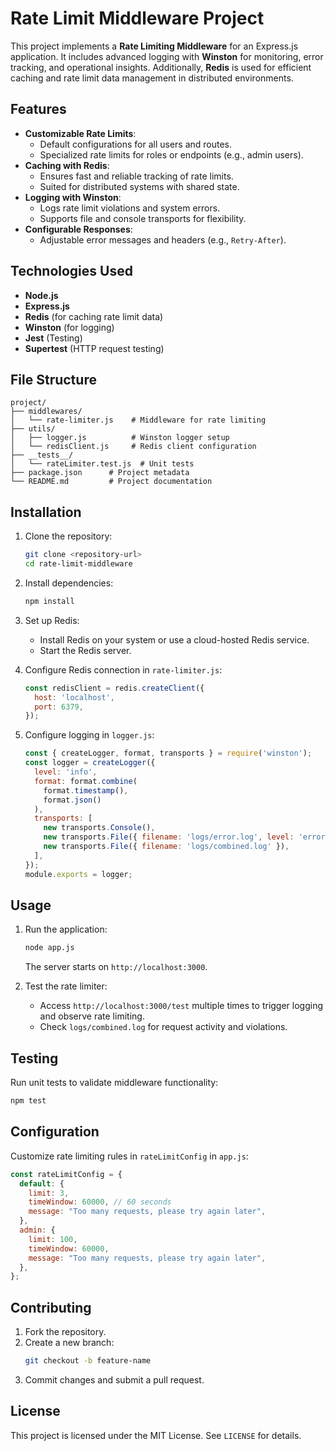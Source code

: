 # Rate Limit Middleware Project

This project implements a **Rate Limiting Middleware** for an Express.js application. It includes advanced logging with **Winston** for monitoring, error tracking, and operational insights. Additionally, **Redis** is used for efficient caching and rate limit data management in distributed environments.

## Features
- **Customizable Rate Limits**:
  - Default configurations for all users and routes.
  - Specialized rate limits for roles or endpoints (e.g., admin users).
- **Caching with Redis**:
  - Ensures fast and reliable tracking of rate limits.
  - Suited for distributed systems with shared state.
- **Logging with Winston**:
  - Logs rate limit violations and system errors.
  - Supports file and console transports for flexibility.
- **Configurable Responses**:
  - Adjustable error messages and headers (e.g., `Retry-After`).

## Technologies Used
- **Node.js**
- **Express.js**
- **Redis** (for caching rate limit data)
- **Winston** (for logging)
- **Jest** (Testing)
- **Supertest** (HTTP request testing)

## File Structure
```
project/
├── middlewares/
│   └── rate-limiter.js    # Middleware for rate limiting
├── utils/
│   ├── logger.js          # Winston logger setup
│   └── redisClient.js     # Redis client configuration
├── __tests__/
│   └── rateLimiter.test.js  # Unit tests
├── package.json      # Project metadata
└── README.md         # Project documentation
```

## Installation
1. Clone the repository:
   ```bash
   git clone <repository-url>
   cd rate-limit-middleware
   ```
2. Install dependencies:
   ```bash
   npm install
   ```
3. Set up Redis:
   - Install Redis on your system or use a cloud-hosted Redis service.
   - Start the Redis server.

4. Configure Redis connection in `rate-limiter.js`:
   ```javascript
   const redisClient = redis.createClient({
     host: 'localhost',
     port: 6379,
   });
   ```

5. Configure logging in `logger.js`:
   ```javascript
   const { createLogger, format, transports } = require('winston');
   const logger = createLogger({
     level: 'info',
     format: format.combine(
       format.timestamp(),
       format.json()
     ),
     transports: [
       new transports.Console(),
       new transports.File({ filename: 'logs/error.log', level: 'error' }),
       new transports.File({ filename: 'logs/combined.log' }),
     ],
   });
   module.exports = logger;
   ```

## Usage
1. Run the application:
   ```bash
   node app.js
   ```
   The server starts on `http://localhost:3000`.

2. Test the rate limiter:
   - Access `http://localhost:3000/test` multiple times to trigger logging and observe rate limiting.
   - Check `logs/combined.log` for request activity and violations.

## Testing
Run unit tests to validate middleware functionality:
```bash
npm test
```

## Configuration
Customize rate limiting rules in `rateLimitConfig` in `app.js`:
```javascript
const rateLimitConfig = {
  default: {
    limit: 3,
    timeWindow: 60000, // 60 seconds
    message: "Too many requests, please try again later",
  },
  admin: {
    limit: 100,
    timeWindow: 60000,
    message: "Too many requests, please try again later",
  },
};
```

## Contributing
1. Fork the repository.
2. Create a new branch:
   ```bash
   git checkout -b feature-name
   ```
3. Commit changes and submit a pull request.

## License
This project is licensed under the MIT License. See `LICENSE` for details.
